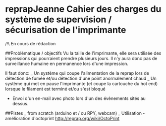 reprapJeanne
Cahier des charges du système de supervision / sécurisation de l'imprimante
============
/!\ En cours de rédaction

##Problématique / objectifs
Vu la taille de l'imprimante, elle sera utilisée des impressions qui pourraient prendre plusieurs jours. Il n'y aura donc pas de surveillance humaine en permanence lors d'une impression.

Il faut donc:
_ Un système qui coupe l'alimentation de la reprap lors de détection de fumée et/ou détection d'une point anormalement chaud
_ Un système qui met en pause l'imprimante (et coupe la cartouche du hot end) lorsque le filament est terminé et/ou s'est bloqué

+ Envoi d'un en-mail avec photo lors d'un des évènements sités au dessus.

##Pistes
_ from scratch (arduino et / ou RPY, webcam)
_ Utilisation - amélioration d'octoprint http://reprap.org/wiki/OctoPrint